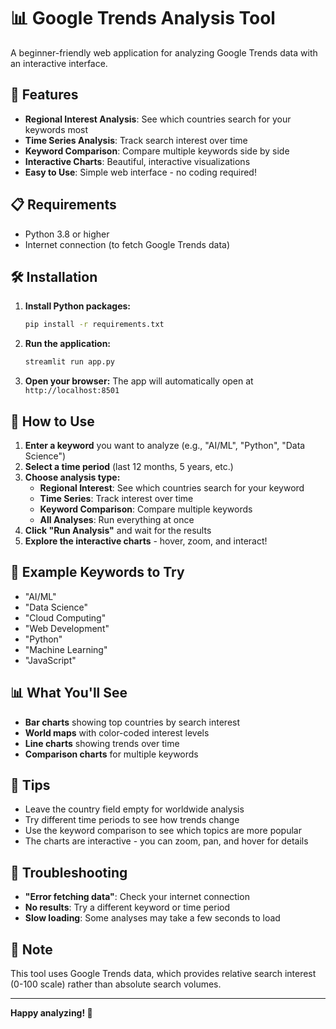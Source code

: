 # 📊 Google Trends Analysis Tool

A beginner-friendly web application for analyzing Google Trends data with an interactive interface.

## 🚀 Features

- **Regional Interest Analysis**: See which countries search for your keywords most
- **Time Series Analysis**: Track search interest over time
- **Keyword Comparison**: Compare multiple keywords side by side
- **Interactive Charts**: Beautiful, interactive visualizations
- **Easy to Use**: Simple web interface - no coding required!

## 📋 Requirements

- Python 3.8 or higher
- Internet connection (to fetch Google Trends data)

## 🛠️ Installation

1. **Install Python packages:**
   ```bash
   pip install -r requirements.txt
   ```

2. **Run the application:**
   ```bash
   streamlit run app.py
   ```

3. **Open your browser:**
   The app will automatically open at `http://localhost:8501`

## 📖 How to Use

1. **Enter a keyword** you want to analyze (e.g., "AI/ML", "Python", "Data Science")
2. **Select a time period** (last 12 months, 5 years, etc.)
3. **Choose analysis type:**
   - **Regional Interest**: See which countries search for your keyword
   - **Time Series**: Track interest over time
   - **Keyword Comparison**: Compare multiple keywords
   - **All Analyses**: Run everything at once
4. **Click "Run Analysis"** and wait for the results
5. **Explore the interactive charts** - hover, zoom, and interact!

## 🎯 Example Keywords to Try

- "AI/ML"
- "Data Science"
- "Cloud Computing"
- "Web Development"
- "Python"
- "Machine Learning"
- "JavaScript"

## 📊 What You'll See

- **Bar charts** showing top countries by search interest
- **World maps** with color-coded interest levels
- **Line charts** showing trends over time
- **Comparison charts** for multiple keywords

## 🔧 Tips

- Leave the country field empty for worldwide analysis
- Try different time periods to see how trends change
- Use the keyword comparison to see which topics are more popular
- The charts are interactive - you can zoom, pan, and hover for details

## 🐛 Troubleshooting

- **"Error fetching data"**: Check your internet connection
- **No results**: Try a different keyword or time period
- **Slow loading**: Some analyses may take a few seconds to load

## 📝 Note

This tool uses Google Trends data, which provides relative search interest (0-100 scale) rather than absolute search volumes.

---

**Happy analyzing! 🎉** 